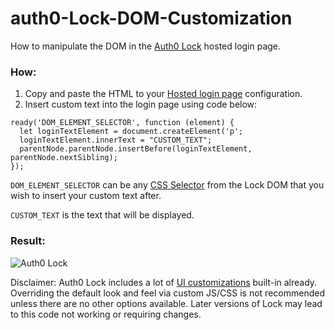 # auth0-Lock-DOM-Customization
How to manipulate the DOM in the [Auth0 Lock](https://auth0.com/docs/libraries/lock/v11) hosted login page.

### How:
1. Copy and paste the HTML to your [Hosted login page](https://manage.auth0.com/#/login_page) configuration.
2. Insert custom text into the login page using code below:

```
ready('DOM_ELEMENT_SELECTOR', function (element) {
  let loginTextElement = document.createElement('p';
  loginTextElement.innerText = "CUSTOM_TEXT";
  parentNode.parentNode.insertBefore(loginTextElement, parentNode.nextSibling);
});
```
`DOM_ELEMENT_SELECTOR` can be any [CSS Selector](https://www.w3schools.com/cssref/css_selectors.asp) from the Lock DOM that you wish to insert your custom text after.

`CUSTOM_TEXT` is the text that will be displayed.


### Result:
![Auth0 Lock](https://i.imgur.com/vdxgbsH.png)

Disclaimer: Auth0 Lock includes a lot of [UI customizations](https://auth0.com/docs/libraries/lock/v11/ui-customization) built-in already. Overriding the default look and feel via custom JS/CSS is not recommended unless there are no other options available. Later versions of Lock may lead to this code not working or requiring changes.
